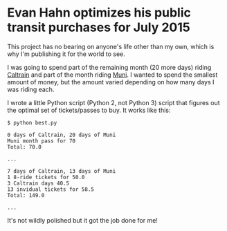 # Evan Hahn optimizes his public transit purchases for July 2015

This project has no bearing on anyone's life other than my own, which is why I'm publishing it for the world to see.

I was going to spend part of the remaining month (20 more days) riding [Caltrain](http://www.caltrain.com/) and part of the month riding [Muni](https://www.sfmta.com/). I wanted to spend the smallest amount of money, but the amount varied depending on how many days I was riding each.

I wrote a little Python script (Python 2, not Python 3) script that figures out the optimal set of tickets/passes to buy. It works like this:

    $ python best.py

    0 days of Caltrain, 20 days of Muni
    Muni month pass for 70
    Total: 70.0

    ...

    7 days of Caltrain, 13 days of Muni
    1 8-ride tickets for 50.0
    3 Caltrain days 40.5
    13 invidual tickets for 58.5
    Total: 149.0

    ...

It's not wildly polished but it got the job done for me!

